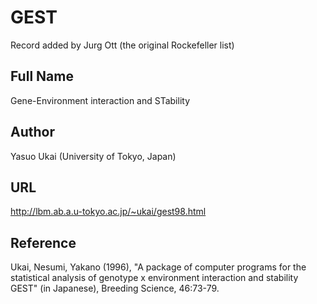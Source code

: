 # GEST
Record added by Jurg Ott (the original Rockefeller list)

## Full Name
Gene-Environment interaction and STability

## Author
Yasuo Ukai (University of Tokyo, Japan)

## URL
http://lbm.ab.a.u-tokyo.ac.jp/~ukai/gest98.html

## Reference
Ukai, Nesumi, Yakano (1996), "A package of computer programs for the statistical analysis of genotype x environment interaction and stability GEST" (in Japanese), Breeding Science, 46:73-79.